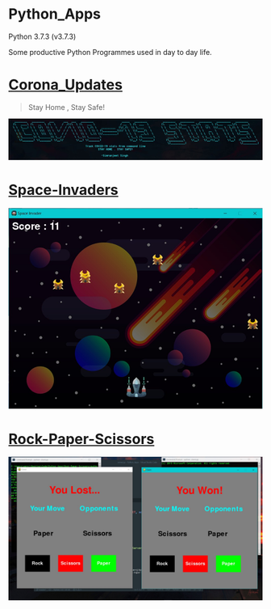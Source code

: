 # Python_Apps
Python 3.7.3 (v3.7.3)

Some productive Python Programmes used in day to day life.

# [Corona_Updates](https://github.com/smrnjeet222/Python_Apps/tree/master/Corona_Updates)

> Stay Home , Stay Safe!

<p align="center">
  <img src="https://github.com/smrnjeet222/Python_Apps/blob/master/Corona_Updates/heading.jpg">
</p>

# [Space-Invaders](https://github.com/smrnjeet222/Python_Apps/tree/master/Space-invaders)

<p align="center">
  <img src="https://github.com/smrnjeet222/Python_Apps/blob/master/Space-invaders/Sc.jpg">
</p>

# [Rock-Paper-Scissors](https://github.com/smrnjeet222/Python_Apps/tree/master/Rock-Paper-Scissors)

<p align="center">
  <img src="https://github.com/smrnjeet222/Python_Apps/blob/master/Rock-Paper-Scissors/demo.jpg">
</p>
